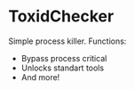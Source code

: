 # ToxidChecker
Simple process killer.
Functions:
- Bypass process critical
- Unlocks standart tools
- And more!

